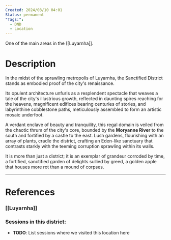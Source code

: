 ```yaml
---
Created: 2024/03/10 04:01
Status: permanent
"Tags:":
  - DND
  - Location
---
```

One of the main areas in the [[Luyarnha]].

# Description

In the midst of the sprawling metropolis of Luyarnha, the Sanctified District stands as embodied proof of the city's renaissance. 

Its opulent architecture unfurls as a resplendent spectacle that weaves a tale of the city's illustrious growth, reflected in daunting spires reaching for the heavens, magnificent edifices bearing centuries of stories, and labyrinthine cobblestone paths, meticulously assembled to form an artistic mosaic underfoot. 

A verdant enclave of beauty and tranquility, this regal domain is veiled from the chaotic thrum of the city's core, bounded by the **Moryanne River** to the south and fortified by a castle to the east. Lush gardens, flourishing with an array of plants, cradle the district, crafting an Eden-like sanctuary that contrasts starkly with the teeming corruption sprawling within its walls. 

It is more than just a district; it is an exemplar of grandeur corroded by time, a fortified, sanctified garden of delights sullied by greed, a golden apple that houses more rot than a mound of corpses.

---
# References
### [[Luyarnha]]

### Sessions in this district:
- **TODO**: List sessions where we visited this location here